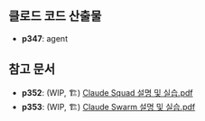 ## 클로드 코드 산출물
- **p347**: agent

## 참고 문서
- **p352**: (WIP, 🏗️) [Claude Squad 설명 및 실습.pdf](./here.pdf)
- **p353**: (WIP, 🏗️) [Claude Swarm 설명 및 실습.pdf](./here.pdf)
